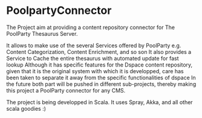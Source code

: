 # PoolpartyConnector

The Project aim at providing a content repository connector for The PoolParty Thesaurus Server.

It allows to make use of the several Services offered by PoolParty e.g. Content Categorization,
Content Enrichment, and so son
It also provides a Service to Cache the entire thesaurus with automated update for fast lookup
Although it has specific features for the Dspace content repository, given that it is the original system with which it is developped,
care has been taken to separate it away from the specific functionalities of dspace
In the future both part will be pushed in different sub-projects, thereby making this project a PoolParty connector for any CMS.

The project is being developped in Scala. It uses Spray, Akka, and all other scala goodies :)
